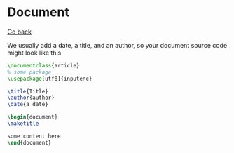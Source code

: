 # Document

[Go back](..#writing-documents)

We usually add a date, a title, and an author, so your document source code might look like this

```latex
\documentclass{article}
% some package
\usepackage[utf8]{inputenc}

\title{Title}
\author{author}
\date{a date}

\begin{document}
\maketitle

some content here
\end{document}
```